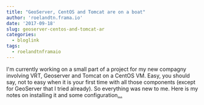 ```yaml
---
title: "GeoServer, CentOS and Tomcat are on a boat"
author: 'roelandtn.frama.io'
date: '2017-09-18'
slug: geoserver-centos-and-tomcat-ar
categories:
  - bloglink
tags:
  - roelandtnframaio
---
```


I'm currently working on a small part of a project for my new compagny involving VRT, Geoserver and Tomcat on a CentOS VM. Easy, you should say, not to easy when it is your first time with all those components (except for GeoServer that I tried already). So everything was new to me. Here is my notes on installing it and some configuration[... <i class="fas fa-external-link-alt"></i>](https://roelandtn.frama.io/post/geoserver-centos-and-tomcat-are-on-a-boat/)

